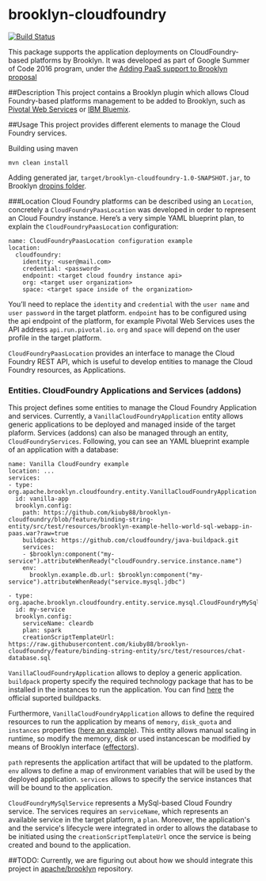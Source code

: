 brooklyn-cloudfoundry
=====

 [![Build Status](https://travis-ci.org/kiuby88/brooklyn-cloudfoundry.svg?branch=master)](https://travis-ci.org/kiuby88/brooklyn-cloudfoundry)

This package supports the application deployments on CloudFoundry-based platforms by Brooklyn. It was developed as part of Google Summer of Code 2016 program, under the [Adding PaaS support to Brooklyn proposal](https://summerofcode.withgoogle.com/projects/#6531111119224832)

##Description
This project contains a Brooklyn plugin which allows Cloud Foundry-based platforms management to be added to Brooklyn, such as [Pivotal Web Services](https://run.pivotal.io/) or [IBM Bluemix](https://console.ng.bluemix.net/).

##Usage
This project provides different elements to manage the Cloud Foundry services.

Building using maven
```
mvn clean install
```
Adding generated jar, `target/brooklyn-cloudfoundry-1.0-SNAPSHOT.jar`, to Brooklyn [dropins folder](https://brooklyn.apache.org/v/0.9.0/ops/externalized-configuration.html#writing-custom-external-configuration-suppliers).

###Location
Cloud Foundry platforms can be described using an `Location`, concretely a `CloudFoundryPaasLocation` was developed in order to represent an Cloud Foundry instance. Here’s a very simple YAML blueprint plan, to explain the `CloudFoundryPaasLocation` configuration:
````
name: CloudFoundryPaasLocation configuration example
location:
  cloudfoundry:
    identity: <user@mail.com>
    credential: <password>
    endpoint: <target cloud foundry instance api>
    org: <target user organization>
    space: <target space inside of the organization>
````
You’ll need to replace the `identity` and `credential` with the `user name` and `user password` in the target platform.
`endpoint` has to be configured using the api endpoint of the platform, for example Pivotal Web Services uses the API address `api.run.pivotal.io`. `org` and `space` will depend on the user profile in the target platform.

`CloudFoundryPaasLocation` provides an interface to manage the Cloud Foundry REST API, which is useful to develop entities to manage the Cloud Foundry resources, as Applications.

### Entities. CloudFoundry Applications and Services (addons)
This project defines some entities to manage the Cloud Foundry Application and services.
Currently, a `VanillaCloudFoundryApplication` entity allows generic applications to be deployed and managed inside of the target plaform. Services (addons) can also be managed through an entity, `CloudFoundryServices`. Following, you can see an YAML blueprint example of an application with a database:
````
name: Vanilla CloudFoundry example
location: ...
services:
- type: org.apache.brooklyn.cloudfoundry.entity.VanillaCloudFoundryApplication
  id: vanilla-app
  brooklyn.config:
    path: https://github.com/kiuby88/brooklyn-cloudfoundry/blob/feature/binding-string-entity/src/test/resources/brooklyn-example-hello-world-sql-webapp-in-paas.war?raw=true
    buildpack: https://github.com/cloudfoundry/java-buildpack.git
    services:
    - $brooklyn:component("my-service").attributeWhenReady("cloudFoundry.service.instance.name")
    env:
      brooklyn.example.db.url: $brooklyn:component("my-service").attributeWhenReady("service.mysql.jdbc")

- type: org.apache.brooklyn.cloudfoundry.entity.service.mysql.CloudFoundryMySqlService
  id: my-service
  brooklyn.config:
    serviceName: cleardb
    plan: spark
    creationScriptTemplateUrl: https://raw.githubusercontent.com/kiuby88/brooklyn-cloudfoundry/feature/binding-string-entity/src/test/resources/chat-database.sql
`````
`VanillaCloudFoundryApplication` allows to deploy a generic application. `buildpack` property specify the required technology package that has to be installed in the instances to run the application. You can find [here](https://docs.cloudfoundry.org/buildpacks/) the official suported buildpacks. 

Furthermore, `VanillaCloudFoundryApplication` allows to define the required resources to run the application by means of `memory`, `disk_quota` and `instances` properties ([here an example](https://github.com/kiuby88/brooklyn-cloudfoundry/blob/master/src/test/resources/vanilla-cf-resources-profile.yml)). This entity allows manual scaling in runtime, so modify the memory, disk or used instancescan be modified by means of Brooklyn interface ([effectors](https://brooklyn.apache.org/v/latest/concepts/configuration-sensor-effectors.html#sensors-and-effectors)).

`path` represents the application artifact that will be updated to the platform.
`env` allows to define a map of environment variables that will be used by the deployed application.
`services` allows to specify the service instances that will be bound to the application.


`CloudFoundryMySqlService` represents a MySql-based Cloud Foundry service. The services requires an `serviceName`, which represents an available service in the target platform, a `plan`. Moreover, the application's and the service's lifecycle were integrated in order to allows the database to be initiated using the `creationScriptTemplateUrl` once the service is being created and bound to the application.

##TODO: 
Currently, we are figuring out about how we should integrate this project in [apache/brooklyn](https://github.com/apache/brooklyn/) repository.

